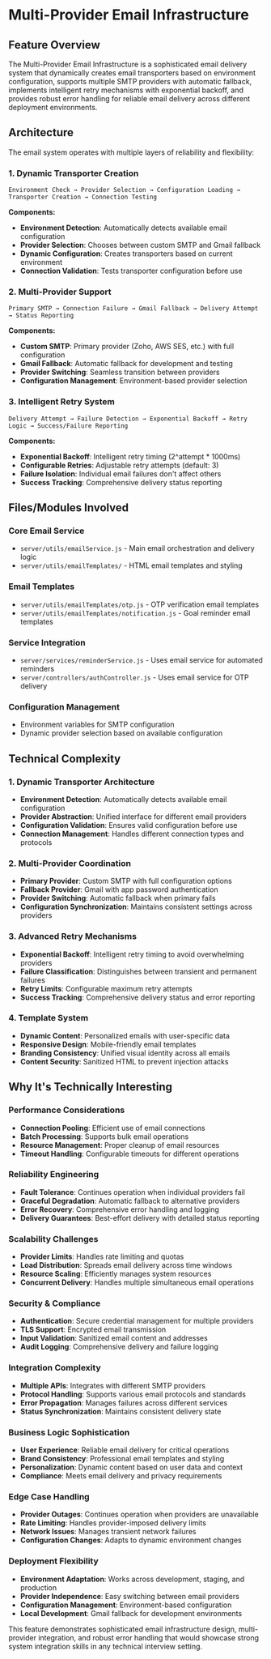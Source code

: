 # Multi-Provider Email Infrastructure

## Feature Overview
The Multi-Provider Email Infrastructure is a sophisticated email delivery system that dynamically creates email transporters based on environment configuration, supports multiple SMTP providers with automatic fallback, implements intelligent retry mechanisms with exponential backoff, and provides robust error handling for reliable email delivery across different deployment environments.

## Architecture

The email system operates with multiple layers of reliability and flexibility:

### 1. Dynamic Transporter Creation
```
Environment Check → Provider Selection → Configuration Loading → Transporter Creation → Connection Testing
```

**Components:**
- **Environment Detection**: Automatically detects available email configuration
- **Provider Selection**: Chooses between custom SMTP and Gmail fallback
- **Dynamic Configuration**: Creates transporters based on current environment
- **Connection Validation**: Tests transporter configuration before use

### 2. Multi-Provider Support
```
Primary SMTP → Connection Failure → Gmail Fallback → Delivery Attempt → Status Reporting
```

**Components:**
- **Custom SMTP**: Primary provider (Zoho, AWS SES, etc.) with full configuration
- **Gmail Fallback**: Automatic fallback for development and testing
- **Provider Switching**: Seamless transition between providers
- **Configuration Management**: Environment-based provider selection

### 3. Intelligent Retry System
```
Delivery Attempt → Failure Detection → Exponential Backoff → Retry Logic → Success/Failure Reporting
```

**Components:**
- **Exponential Backoff**: Intelligent retry timing (2^attempt * 1000ms)
- **Configurable Retries**: Adjustable retry attempts (default: 3)
- **Failure Isolation**: Individual email failures don't affect others
- **Success Tracking**: Comprehensive delivery status reporting

## Files/Modules Involved

### Core Email Service
- `server/utils/emailService.js` - Main email orchestration and delivery logic
- `server/utils/emailTemplates/` - HTML email templates and styling

### Email Templates
- `server/utils/emailTemplates/otp.js` - OTP verification email templates
- `server/utils/emailTemplates/notification.js` - Goal reminder email templates

### Service Integration
- `server/services/reminderService.js` - Uses email service for automated reminders
- `server/controllers/authController.js` - Uses email service for OTP delivery

### Configuration Management
- Environment variables for SMTP configuration
- Dynamic provider selection based on available configuration

## Technical Complexity

### 1. Dynamic Transporter Architecture
- **Environment Detection**: Automatically detects available email configuration
- **Provider Abstraction**: Unified interface for different email providers
- **Configuration Validation**: Ensures valid configuration before use
- **Connection Management**: Handles different connection types and protocols

### 2. Multi-Provider Coordination
- **Primary Provider**: Custom SMTP with full configuration options
- **Fallback Provider**: Gmail with app password authentication
- **Provider Switching**: Automatic fallback when primary fails
- **Configuration Synchronization**: Maintains consistent settings across providers

### 3. Advanced Retry Mechanisms
- **Exponential Backoff**: Intelligent retry timing to avoid overwhelming providers
- **Failure Classification**: Distinguishes between transient and permanent failures
- **Retry Limits**: Configurable maximum retry attempts
- **Success Tracking**: Comprehensive delivery status and error reporting

### 4. Template System
- **Dynamic Content**: Personalized emails with user-specific data
- **Responsive Design**: Mobile-friendly email templates
- **Branding Consistency**: Unified visual identity across all emails
- **Content Security**: Sanitized HTML to prevent injection attacks

## Why It's Technically Interesting

### Performance Considerations
- **Connection Pooling**: Efficient use of email connections
- **Batch Processing**: Supports bulk email operations
- **Resource Management**: Proper cleanup of email resources
- **Timeout Handling**: Configurable timeouts for different operations

### Reliability Engineering
- **Fault Tolerance**: Continues operation when individual providers fail
- **Graceful Degradation**: Automatic fallback to alternative providers
- **Error Recovery**: Comprehensive error handling and logging
- **Delivery Guarantees**: Best-effort delivery with detailed status reporting

### Scalability Challenges
- **Provider Limits**: Handles rate limiting and quotas
- **Load Distribution**: Spreads email delivery across time windows
- **Resource Scaling**: Efficiently manages system resources
- **Concurrent Delivery**: Handles multiple simultaneous email operations

### Security & Compliance
- **Authentication**: Secure credential management for multiple providers
- **TLS Support**: Encrypted email transmission
- **Input Validation**: Sanitized email content and addresses
- **Audit Logging**: Comprehensive delivery and failure logging

### Integration Complexity
- **Multiple APIs**: Integrates with different SMTP providers
- **Protocol Handling**: Supports various email protocols and standards
- **Error Propagation**: Manages failures across different services
- **Status Synchronization**: Maintains consistent delivery state

### Business Logic Sophistication
- **User Experience**: Reliable email delivery for critical operations
- **Brand Consistency**: Professional email templates and styling
- **Personalization**: Dynamic content based on user data and context
- **Compliance**: Meets email delivery and privacy requirements

### Edge Case Handling
- **Provider Outages**: Continues operation when providers are unavailable
- **Rate Limiting**: Handles provider-imposed delivery limits
- **Network Issues**: Manages transient network failures
- **Configuration Changes**: Adapts to dynamic environment changes

### Deployment Flexibility
- **Environment Adaptation**: Works across development, staging, and production
- **Provider Independence**: Easy switching between email providers
- **Configuration Management**: Environment-based configuration
- **Local Development**: Gmail fallback for development environments

This feature demonstrates sophisticated email infrastructure design, multi-provider integration, and robust error handling that would showcase strong system integration skills in any technical interview setting. 